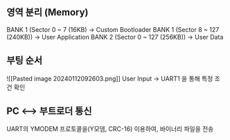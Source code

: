 ## 영역 분리 (Memory)
BANK 1 (Sector 0 ~ 7 (16KB) -> Custom Bootloader
BANK 1 (Sector 8 ~ 127 (240KB)) -> User Application
BANK 2 (Sector 0 ~ 127 (256KB)) -> User Data


## 부팅 순서
![[Pasted image 20240112092603.png]]
User Input -> UART1 을 통해 특정 조건 확인


## PC <--> 부트로더 통신
UART의 YMODEM 프로토콜을(Y모뎀, CRC-16) 이용하여, 바이너리 파일을 전송